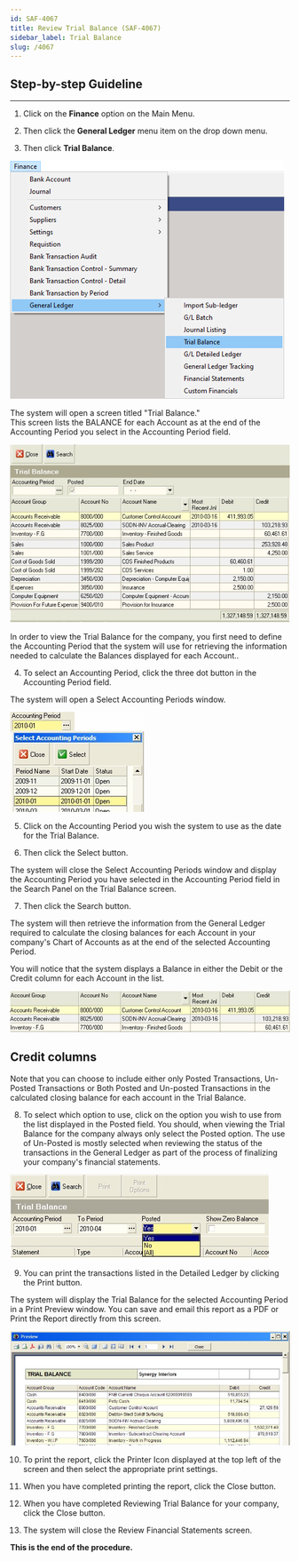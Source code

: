 ```yaml
---
id: SAF-4067
title: Review Trial Balance (SAF-4067)
sidebar_label: Trial Balance
slug: /4067
---
```


## Step-by-step Guideline  
___ 
1.  Click on the **Finance** option on the Main Menu.

2.  Then click the **General Ledger** menu item on the drop down menu.

3.  Then click **Trial Balance**.  

![](../static/img/docs/SAF-4067/image01.png)  

The system will open a screen titled "Trial Balance."  
This screen lists the BALANCE for each Account as at the end of the
Accounting Period you select in the Accounting Period field.

![](../static/img/docs/SAF-4067/image3.jpg)  

In order to view the Trial Balance for the company, you first need to
define the Accounting Period that the system will use for retrieving
the information needed to calculate the Balances displayed for each
Account..

4.  To select an Accounting Period, click the three dot button in the
    Accounting Period field.

The system will open a Select Accounting Periods window.

![](../static/img/docs/SAF-4067/image5.jpg)  

5.  Click on the Accounting Period you wish the system to use as the
    date for the Trial Balance.

6.  Then click the Select button.

The system will close the Select Accounting Periods window and display
the Accounting Period you have selected in the Accounting Period field
in the Search Panel on the Trial Balance screen.

7.  Then click the Search button.

The system will then retrieve the information from the General Ledger
required to calculate the closing balances for each Account in your
company's Chart of Accounts as at the end of the selected Accounting
Period.

You will notice that the system displays a Balance in either the Debit
or the Credit column for each Account in the list.

![](../static/img/docs/SAF-4067/image7.jpg)  

## Credit columns

Note that you can choose to include either only Posted Transactions,
Un-Posted Transactions or Both Posted and Un-posted Transactions in
the calculated closing balance for each account in the Trial Balance.

8.  To select which option to use, click on the option you wish to use
    from the list displayed in the Posted field. You should, when
    viewing the Trial Balance for the company always only select the
    Posted option. The use of Un-Posted is mostly selected when
    reviewing the status of the transactions in the General Ledger as
    part of the process of finalizing your company's financial
    statements.

![](../static/img/docs/SAF-4067/image9.jpg)  

9.  You can print the transactions listed in the Detailed Ledger by
    clicking the Print button.

The system will display the Trial Balance for the selected Accounting
Period in a Print Preview window. You can save and email this report
as a PDF or Print the Report directly from this screen.

![](../static/img/docs/SAF-4067/image11.jpg)  

10. To print the report, click the Printer Icon displayed at the top
    left of the screen and then select the appropriate print settings.

11. When you have completed printing the report, click the Close button.

12. When you have completed Reviewing Trial Balance for your company,
    click the Close button.

13. The system will close the Review Financial Statements screen.

**This is the end of the procedure.**